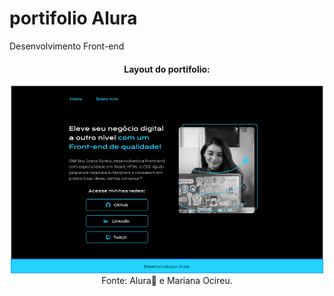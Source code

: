 # portifolio Alura

Desenvolvimento Front-end

<div align="center">
  
  <h4>Layout do portifolio:</h4>
  <img width="500" src="https://github.com/marisouza31/portifolioAlura/blob/main/README/portifolio.png"><br>
   Fonte: Alura💙 e Mariana Ocireu.
</div>
